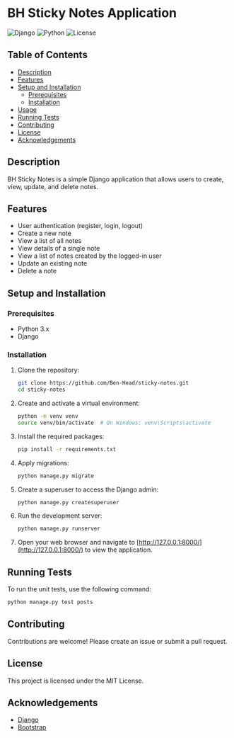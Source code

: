 
# BH Sticky Notes Application

![Django](https://img.shields.io/badge/Django-3.2-green)
![Python](https://img.shields.io/badge/Python-3.8-blue)
![License](https://img.shields.io/badge/License-MIT-yellow)

## Table of Contents
- [Description](#description)
- [Features](#features)
- [Setup and Installation](#setup-and-installation)
  - [Prerequisites](#prerequisites)
  - [Installation](#installation)
- [Usage](#usage)
- [Running Tests](#running-tests)
- [Contributing](#contributing)
- [License](#license)
- [Acknowledgements](#acknowledgements)

## Description

BH Sticky Notes is a simple Django application that allows users to create, view, update, and delete notes.

## Features

- User authentication (register, login, logout)
- Create a new note
- View a list of all notes
- View details of a single note
- View a list of notes created by the logged-in user
- Update an existing note
- Delete a note

## Setup and Installation

### Prerequisites

- Python 3.x
- Django

### Installation

1. Clone the repository:

   ```sh
   git clone https://github.com/Ben-Head/sticky-notes.git
   cd sticky-notes
   ```

2. Create and activate a virtual environment:

   ```sh
   python -m venv venv
   source venv/bin/activate  # On Windows: venv\Scripts\activate
   ```

3. Install the required packages:

   ```sh
   pip install -r requirements.txt
   ```

4. Apply migrations:

   ```sh
   python manage.py migrate
   ```

5. Create a superuser to access the Django admin:

   ```sh
   python manage.py createsuperuser
   ```

6. Run the development server:

   ```sh
   python manage.py runserver
   ```

7. Open your web browser and navigate to [http://127.0.0.1:8000/](http://127.0.0.1:8000/) to view the application.

## Running Tests

To run the unit tests, use the following command:

   ```sh
   python manage.py test posts
   ```

## Contributing

Contributions are welcome! Please create an issue or submit a pull request.

## License

This project is licensed under the MIT License.

## Acknowledgements

- [Django](https://www.djangoproject.com/)
- [Bootstrap](https://getbootstrap.com/)
